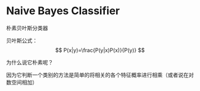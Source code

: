 # Naive Bayes Classifier

朴素贝叶斯分类器

贝叶斯公式：
$$
P(x|y)=\frac{P(y|x)P(x)}{P(y)}
$$

为什么说它朴素呢？

因为它判断一个类别的方法是简单的将相关的各个特征概率进行相乘（或者说在对数空间相加）